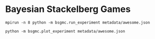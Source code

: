 # Bayesian Stackelberg Games

```terminal
mpirun -n 8 python -m bsgmc.run_experiment metadata/awesome.json
```

```terminal
python -m bsgmc.plot_experiment metadata/awesome.json
```

